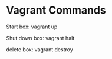 # Vagrant Commands

Start box:
  vagrant up
  
Shut down box:
  vagrant halt
  
delete box:
  vagrant destroy
